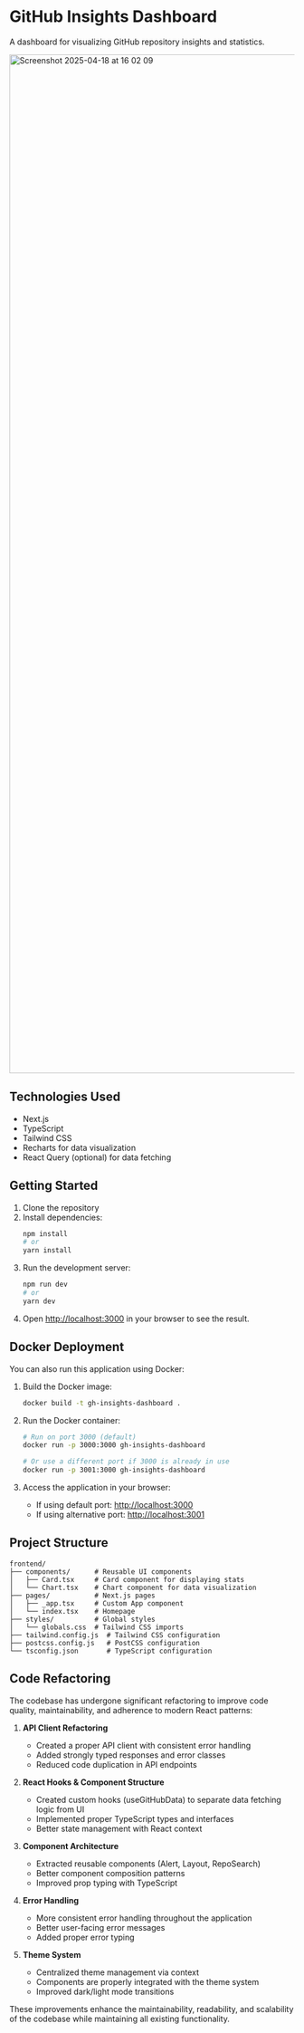 # GitHub Insights Dashboard

A dashboard for visualizing GitHub repository insights and statistics.

<img width="1800" alt="Screenshot 2025-04-18 at 16 02 09" src="https://github.com/user-attachments/assets/4c163db1-a6aa-471f-997c-154aefb7b713" />


## Technologies Used

- Next.js
- TypeScript
- Tailwind CSS
- Recharts for data visualization
- React Query (optional) for data fetching

## Getting Started

1. Clone the repository
2. Install dependencies:
   ```bash
   npm install
   # or
   yarn install
   ```
3. Run the development server:
   ```bash
   npm run dev
   # or
   yarn dev
   ```
4. Open [http://localhost:3000](http://localhost:3000) in your browser to see the result.

## Docker Deployment

You can also run this application using Docker:

1. Build the Docker image:
   ```bash
   docker build -t gh-insights-dashboard .
   ```

2. Run the Docker container:
   ```bash
   # Run on port 3000 (default)
   docker run -p 3000:3000 gh-insights-dashboard
   
   # Or use a different port if 3000 is already in use
   docker run -p 3001:3000 gh-insights-dashboard
   ```

3. Access the application in your browser:
   - If using default port: [http://localhost:3000](http://localhost:3000)
   - If using alternative port: [http://localhost:3001](http://localhost:3001)

## Project Structure

```
frontend/
├── components/      # Reusable UI components
│   ├── Card.tsx     # Card component for displaying stats
│   └── Chart.tsx    # Chart component for data visualization
├── pages/           # Next.js pages
│   ├── _app.tsx     # Custom App component
│   └── index.tsx    # Homepage
├── styles/          # Global styles
│   └── globals.css  # Tailwind CSS imports
├── tailwind.config.js  # Tailwind CSS configuration
├── postcss.config.js   # PostCSS configuration
└── tsconfig.json       # TypeScript configuration
```

## Code Refactoring

The codebase has undergone significant refactoring to improve code quality, maintainability, and adherence to modern React patterns:

1. **API Client Refactoring**
   - Created a proper API client with consistent error handling
   - Added strongly typed responses and error classes
   - Reduced code duplication in API endpoints

2. **React Hooks & Component Structure**
   - Created custom hooks (useGitHubData) to separate data fetching logic from UI
   - Implemented proper TypeScript types and interfaces
   - Better state management with React context

3. **Component Architecture**
   - Extracted reusable components (Alert, Layout, RepoSearch)
   - Better component composition patterns
   - Improved prop typing with TypeScript

4. **Error Handling**
   - More consistent error handling throughout the application
   - Better user-facing error messages
   - Added proper error typing

5. **Theme System**
   - Centralized theme management via context
   - Components are properly integrated with the theme system
   - Improved dark/light mode transitions

These improvements enhance the maintainability, readability, and scalability of the codebase while maintaining all existing functionality. 
